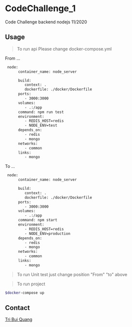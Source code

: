# CodeChallenge_1
Code Challenge backend nodejs 11/2020
## Usage

>To run api
Please change docker-compose.yml 

From ...
```sh
 node:
      container_name: node_server

      build:
         context: .
         dockerfile: ./docker/Dockerfile
      ports:
         - 3000:3000
      volumes:
         - .:/app
      command: npm run test
      environment:
         - REDIS_HOST=redis
         - NODE_ENV=test
      depends_on:
         - redis
         - mongo
      networks:
         - common
      links:
         - mongo

```
To ...
```sh
 node:
      container_name: node_server

      build:
         context: .
         dockerfile: ./docker/Dockerfile
      ports:
         - 3000:3000
      volumes:
         - .:/app
      command: npm start
      environment:
         - REDIS_HOST=redis
         - NODE_ENV=production
      depends_on:
         - redis
         - mongo
      networks:
         - common
      links:
         - mongo

```

>To run Unit test
just change position "From" "to"  above

> To run project 

```sh
$docker-compose up
```

## Contact 
[Tri Bui Quang](https://github.com/TriBuiQuang)
